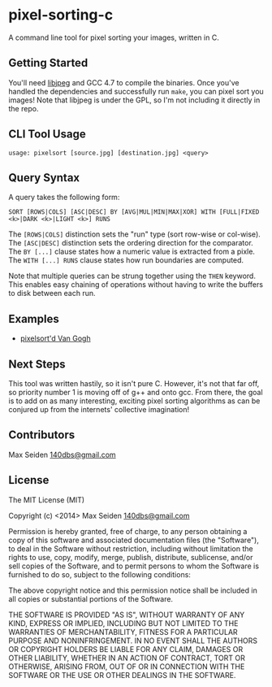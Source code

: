 # pixel-sorting-c

A command line tool for pixel sorting your images, written in C.

## Getting Started
You'll need [libjpeg](http://libjpeg.sourceforge.net/) and GCC 4.7 to compile
the binaries. Once you've handled the dependencies and successfully run `make`,
you can pixel sort you images! Note that libjpeg is under the GPL, so I'm not
including it directly in the repo. 


## CLI Tool Usage
``usage: pixelsort [source.jpg] [destination.jpg] <query>``

## Query Syntax
A query takes the following form:

```SORT [ROWS|COLS] [ASC|DESC] BY [AVG|MUL|MIN|MAX|XOR] WITH [FULL|FIXED <k>|DARK <k>|LIGHT <k>] RUNS```

The `[ROWS|COLS]` distinction sets the "run" type (sort row-wise or col-wise).
The `[ASC|DESC]` distinction sets the ordering direction for the comparator.
The `BY [...]` clause states how a numeric value is extracted from a pixle.
The `WITH [...] RUNS` clause states how run boundaries are computed.

Note that multiple queries can be strung together using the `THEN` keyword. This enables easy chaining of operations without having to write the buffers to disk between each run.

## Examples
+ [pixelsort'd Van Gogh](http://imgur.com/a/kmtxm)

## Next Steps
This tool was written hastily, so it isn't pure C. However, it's not that far off, so priority number 1 is moving off of g++ and onto gcc. From there, the goal is to add on as many interesting, exciting pixel sorting algorithms as can be conjured up from the internets' collective imagination!

## Contributors
Max Seiden <140dbs@gmail.com>

## License
The MIT License (MIT)

Copyright (c) <2014> Max Seiden <140dbs@gmail.com>

Permission is hereby granted, free of charge, to any person obtaining a copy
of this software and associated documentation files (the "Software"), to deal
in the Software without restriction, including without limitation the rights
to use, copy, modify, merge, publish, distribute, sublicense, and/or sell
copies of the Software, and to permit persons to whom the Software is
furnished to do so, subject to the following conditions:

The above copyright notice and this permission notice shall be included in
all copies or substantial portions of the Software.

THE SOFTWARE IS PROVIDED "AS IS", WITHOUT WARRANTY OF ANY KIND, EXPRESS OR
IMPLIED, INCLUDING BUT NOT LIMITED TO THE WARRANTIES OF MERCHANTABILITY,
FITNESS FOR A PARTICULAR PURPOSE AND NONINFRINGEMENT. IN NO EVENT SHALL THE
AUTHORS OR COPYRIGHT HOLDERS BE LIABLE FOR ANY CLAIM, DAMAGES OR OTHER
LIABILITY, WHETHER IN AN ACTION OF CONTRACT, TORT OR OTHERWISE, ARISING FROM,
OUT OF OR IN CONNECTION WITH THE SOFTWARE OR THE USE OR OTHER DEALINGS IN
THE SOFTWARE.
